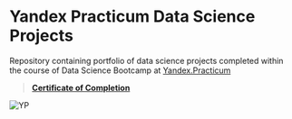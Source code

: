 # Yandex Practicum Data Science Projects

Repository containing portfolio of data science projects completed within the course of Data Science Bootcamp at [Yandex.Practicum](https://practicum.com/data-science/?utm_source=pr&utm_medium=content&utm_content=button_start_learning&utm_campaign=pr_content_main_medium&form_position=%2F&gaid=1328103721.1670323909)

> **[Certificate of Completion](https://github.com/Ianioglo/yandex-practicum-DS-projects/blob/main/Sergey%20Yanioglo.pdf)**

![YP](https://user-images.githubusercontent.com/41115130/211000576-853905c5-98fd-46ea-97cd-21296f4ad1b4.png)

